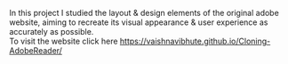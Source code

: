 In this project I studied the layout & design elements of the original adobe website, aiming to recreate its visual appearance & user experience as accurately as possible.
<br>
To visit the website click here https://vaishnavibhute.github.io/Cloning-AdobeReader/
